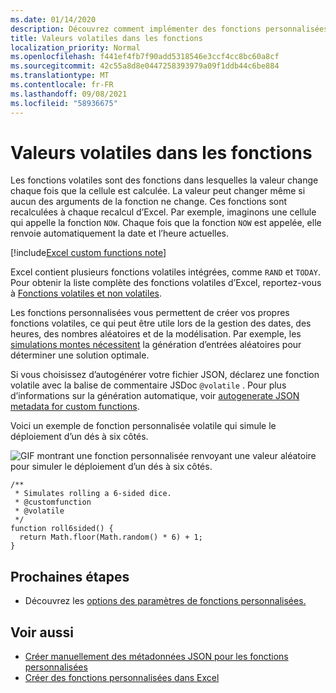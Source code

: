 ```yaml
---
ms.date: 01/14/2020
description: Découvrez comment implémenter des fonctions personnalisées de diffusion en continu volatiles et hors connexion.
title: Valeurs volatiles dans les fonctions
localization_priority: Normal
ms.openlocfilehash: f441ef4fb7f90add5318546e3ccf4cc8bc60a8cf
ms.sourcegitcommit: 42c55a8d8e0447258393979a09f1ddb44c6be884
ms.translationtype: MT
ms.contentlocale: fr-FR
ms.lasthandoff: 09/08/2021
ms.locfileid: "58936675"
---
```

# <a name="volatile-values-in-functions"></a>Valeurs volatiles dans les fonctions

Les fonctions volatiles sont des fonctions dans lesquelles la valeur change chaque fois que la cellule est calculée. La valeur peut changer même si aucun des arguments de la fonction ne change. Ces fonctions sont recalculées à chaque recalcul d’Excel. Par exemple, imaginons une cellule qui appelle la fonction `NOW`. Chaque fois que la fonction `NOW` est appelée, elle renvoie automatiquement la date et l’heure actuelles.

[!include[Excel custom functions note](../includes/excel-custom-functions-note.md)]

Excel contient plusieurs fonctions volatiles intégrées, comme `RAND` et `TODAY`. Pour obtenir la liste complète des fonctions volatiles d’Excel, reportez-vous à [Fonctions volatiles et non volatiles](/office/client-developer/excel/excel-recalculation#volatile-and-non-volatile-functions).

Les fonctions personnalisées vous permettent de créer vos propres fonctions volatiles, ce qui peut être utile lors de la gestion des dates, des heures, des nombres aléatoires et de la modélisation. Par exemple, les [simulations montes nécessitent](https://en.wikipedia.org/wiki/Monte_Carlo_method) la génération d’entrées aléatoires pour déterminer une solution optimale.

Si vous choisissez d’autogénérer votre fichier JSON, déclarez une fonction volatile avec la balise de commentaire JSDoc `@volatile` . Pour plus d’informations sur la génération automatique, voir [autogenerate JSON metadata for custom functions](custom-functions-json-autogeneration.md).

Voici un exemple de fonction personnalisée volatile qui simule le déploiement d’un dés à six côtés.

![GIF montrant une fonction personnalisée renvoyant une valeur aléatoire pour simuler le déploiement d’un dés à six côtés.](../images/six-sided-die.gif)

```JS
/**
 * Simulates rolling a 6-sided dice.
 * @customfunction
 * @volatile
 */
function roll6sided() {
  return Math.floor(Math.random() * 6) + 1;
}
```

## <a name="next-steps"></a>Prochaines étapes
* Découvrez les [options des paramètres de fonctions personnalisées.](custom-functions-parameter-options.md)

## <a name="see-also"></a>Voir aussi

* [Créer manuellement des métadonnées JSON pour les fonctions personnalisées](custom-functions-json.md)
* [Créer des fonctions personnalisées dans Excel](custom-functions-overview.md)
